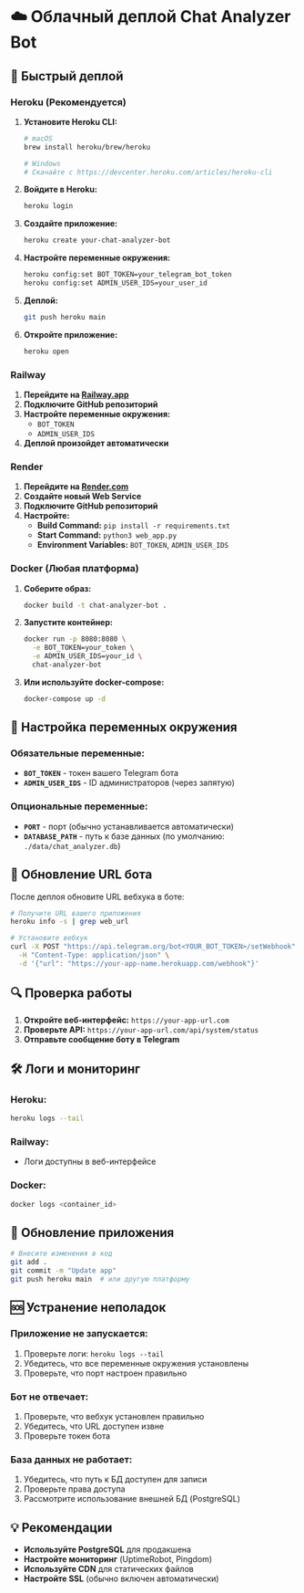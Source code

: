 # ☁️ Облачный деплой Chat Analyzer Bot

## 🚀 Быстрый деплой

### Heroku (Рекомендуется)

1. **Установите Heroku CLI:**
   ```bash
   # macOS
   brew install heroku/brew/heroku
   
   # Windows
   # Скачайте с https://devcenter.heroku.com/articles/heroku-cli
   ```

2. **Войдите в Heroku:**
   ```bash
   heroku login
   ```

3. **Создайте приложение:**
   ```bash
   heroku create your-chat-analyzer-bot
   ```

4. **Настройте переменные окружения:**
   ```bash
   heroku config:set BOT_TOKEN=your_telegram_bot_token
   heroku config:set ADMIN_USER_IDS=your_user_id
   ```

5. **Деплой:**
   ```bash
   git push heroku main
   ```

6. **Откройте приложение:**
   ```bash
   heroku open
   ```

### Railway

1. **Перейдите на [Railway.app](https://railway.app)**
2. **Подключите GitHub репозиторий**
3. **Настройте переменные окружения:**
   - `BOT_TOKEN`
   - `ADMIN_USER_IDS`
4. **Деплой произойдет автоматически**

### Render

1. **Перейдите на [Render.com](https://render.com)**
2. **Создайте новый Web Service**
3. **Подключите GitHub репозиторий**
4. **Настройте:**
   - **Build Command:** `pip install -r requirements.txt`
   - **Start Command:** `python3 web_app.py`
   - **Environment Variables:** `BOT_TOKEN`, `ADMIN_USER_IDS`

### Docker (Любая платформа)

1. **Соберите образ:**
   ```bash
   docker build -t chat-analyzer-bot .
   ```

2. **Запустите контейнер:**
   ```bash
   docker run -p 8080:8080 \
     -e BOT_TOKEN=your_token \
     -e ADMIN_USER_IDS=your_id \
     chat-analyzer-bot
   ```

3. **Или используйте docker-compose:**
   ```bash
   docker-compose up -d
   ```

## 🔧 Настройка переменных окружения

### Обязательные переменные:

- **`BOT_TOKEN`** - токен вашего Telegram бота
- **`ADMIN_USER_IDS`** - ID администраторов (через запятую)

### Опциональные переменные:

- **`PORT`** - порт (обычно устанавливается автоматически)
- **`DATABASE_PATH`** - путь к базе данных (по умолчанию: `./data/chat_analyzer.db`)

## 📱 Обновление URL бота

После деплоя обновите URL вебхука в боте:

```bash
# Получите URL вашего приложения
heroku info -s | grep web_url

# Установите вебхук
curl -X POST "https://api.telegram.org/bot<YOUR_BOT_TOKEN>/setWebhook" \
  -H "Content-Type: application/json" \
  -d '{"url": "https://your-app-name.herokuapp.com/webhook"}'
```

## 🔍 Проверка работы

1. **Откройте веб-интерфейс:** `https://your-app-url.com`
2. **Проверьте API:** `https://your-app-url.com/api/system/status`
3. **Отправьте сообщение боту в Telegram**

## 🛠️ Логи и мониторинг

### Heroku:
```bash
heroku logs --tail
```

### Railway:
- Логи доступны в веб-интерфейсе

### Docker:
```bash
docker logs <container_id>
```

## 🔄 Обновление приложения

```bash
# Внесите изменения в код
git add .
git commit -m "Update app"
git push heroku main  # или другую платформу
```

## 🆘 Устранение неполадок

### Приложение не запускается:
1. Проверьте логи: `heroku logs --tail`
2. Убедитесь, что все переменные окружения установлены
3. Проверьте, что порт настроен правильно

### Бот не отвечает:
1. Проверьте, что вебхук установлен правильно
2. Убедитесь, что URL доступен извне
3. Проверьте токен бота

### База данных не работает:
1. Убедитесь, что путь к БД доступен для записи
2. Проверьте права доступа
3. Рассмотрите использование внешней БД (PostgreSQL)

## 💡 Рекомендации

- **Используйте PostgreSQL** для продакшена
- **Настройте мониторинг** (UptimeRobot, Pingdom)
- **Используйте CDN** для статических файлов
- **Настройте SSL** (обычно включен автоматически)
